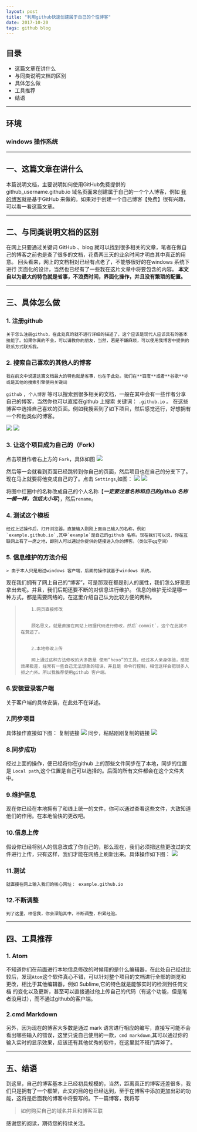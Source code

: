 ```yaml
---
layout: post
title: "利用github快速创建属于自己的个性博客"
date: 2017-10-20
tags: github blog
---
```


## 目录

 - 这篇文章在讲什么
 - 与同类说明文档的区别
 - 具体怎么做
 - 工具推荐
 - 结语

---

## 环境

### windows 操作系统

---
## 一、这篇文章在讲什么
 本篇说明文档，主要说明如何使用GitHub免费提供的 github_username.github.io 域名页面来创建属于自己的一个个人博客，例如 [我的博客](http://yuziblog.top)就是基于GitHub 来做的。如果对于创建一个自己博客【免费】很有兴趣，可以看一看这篇文章。

 ---

## 二、与同类说明文档的区别


在网上只要通过关键词  GitHub 、blog 就可以找到很多相关的文章，笔者在做自己的博客之前也是查了很多的文档，花费两三天的业余时间才明白其中真正的用意。 回头看来，网上的文档相对已经有点老了，不能够很好的在windows 系统下进行 页面化的设计，当然也已经有了一些我在这片文章中将要包含的内容。  **本文自以为最大的特色就是省事，不浪费时间，界面化操作，并且没有繁琐的配置。**

---
## 三、具体怎么做

### 1. 注册github

    关于怎么注册github，在此处真的就不进行详细的描述了，这个应该是现代人应该具有的基本技能了。如果你真的不会，可以请教你的朋友，当然，若是不嫌麻烦，可以使用我博客中提供的联系方式联系我。

### 2. 搜索自己喜欢的其他人的博客

    我在前文中说道这篇文档最大的特色就是省事，也在于此处。我们在**百度**或者**谷歌**亦或是其他的搜索引擎使用关键词
`github` ，`个人博客` 等可以搜索到很多相关的文档，一般在其中会有一些作者分享自己的博客，当然你也可以直接在github 上搜索 关键词： `.github.io`  。 在这些博客中选择自己喜欢的页面。例如我搜索到了如下项目，然后感觉还行，好想拥有一个和他类似的博客。

![](/images/posts/createblog/1.png)
![](/images/posts/createblog/2.png)
### 3. 让这个项目成为自己的（Fork）
   点击项目作者右上方的 `Fork`，具体如图
![](/images/posts/createblog/3.png)

  然后等一会就看到页面已经跳转到你自己的页面，然后项目也在自己的分支下了。现在马上就要将他变成自己的了。点击 `Settings`,如图：
 ![](/images/posts/createblog/4.png)
 ![](/images/posts/createblog/5.png)

 将图中红圈中的名称改成自己的个人名称【***一定要注意名称和自己的github 名称一模一样，包括大小写***】，然后`rename`。
### 4. 测试这个模板
    经过上述操作后，打开浏览器，直接输入刚刚上面自己输入的名称，例如`example.github.io`,其中`example`是自己的github 名称。现在我们可以说，你在互联网上有了一席之地，即别人可以通过你提供的链接进入你的博客。（类似于qq空间）

### 5. 信息维护的方法介绍

    > 由于本人只是用过windows 客户端，后面的操作就基于windows 系统。

现在我们拥有了网上自己的“博客”，可是那现在都是别人的属性，我们怎么好意思拿出去呢。并且，我们后期还要不断的对信息进行维护。 信息的维护无论是哪一种方式，都是需要网络的。在这里介绍自己认为比较方便的两种。

>         1.网页直接修改
>
>     
>         顾名思义，就是直接在网站上根据代码进行修改，然后`commit`，这个在此就不在赘述了。
>
>
>         2.本地修改上传
>
>         网上通过这种方法修改的大多数是 使用“hexo”的工具，经过本人亲身体验，感觉效果极差，经常有一些自己无法想象的错误，并且是 命令行控制，相信这样会把很多人拒之门外。所以我推荐使用github 客户端。



### 6.安装登录客户端

 关于客户端的具体安装，在此处不在详述。

### 7.同步项目
 具体操作直接如下图：
    复制链接
![](/images/posts/createblog/6.png)
    同步，粘贴刚刚复制的链接
![](/images/posts/createblog/7.png)

### 8.同步成功
 经过上面的操作，便已经将你在github 上的那些文件同步在了本地，同步的位置是 `Local path`,这个位置是自己可以选择的。后面的所有文件都会在这个文件夹中。

### 9.维护信息
 现在你已经在本地拥有了和线上统一的文件，你可以通过查看这些文件，大致知道他们的作用。在本地愉快的更改吧。
### 10.信息上传
  假设你已经将别人的信息改成了你自己的，那么现在，我们必须把这些更改过的文件进行上传，只有这样，我们才能在网络上刷新出来。具体操作如下图：
  ![](/images/posts/createblog/8.png)

### 11.测试
    就直接在网上输入我们的核心网址： example.github.io

### 12.不断调整
    到了这里，相信我，你会深陷其中，不断调整，积累经验。

---

## 四、工具推荐
### 1. Atom
不知道你们在前面进行本地信息修改的时候用的是什么编辑器，在此处自己经过比较后，发现`Atom`这个软件真心不错，可以针对整个项目的文档进行全部的浏览和更改，相比于其他编辑器，例如  Sublime,它的特色就是能够实时的检测到任何文档 的变化以及更新，甚至可以直接通过他上传自己的代码（有这个功能，但是笔者没用过），而不通过github的客户端。

### 2.cmd Markdown

 另外，因为现在的博客大多数是通过 mark 语言进行相应的编写，直接写可能不会看出哪些输入的错误，这里只说自己使用的一款，`cmd markdown`,其可以通过你的输入实时的显示效果，应该还有其他优秀的软件，在这里就不班门弄斧了。

---

## 五、结语

到这里，自己的博客基本上已经初具规模的，当然，距离真正的博客还差很多，我们只是拥有了一个框架，此文的目的也已经达到，至于在博客中添加更加出彩的功能，这将是后面我的博客中将要写的。下一篇博客，我将写

> 如何购买自己的域名并且和博客互联

感谢您的阅读，期待您的持续关注。
